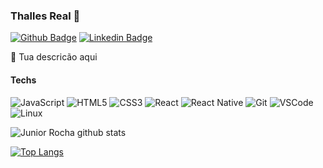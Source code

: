 ### Thalles Real 👋

[![Github Badge](https://img.shields.io/badge/-Github-000?style=flat-square&logo=Github&logoColor=white&link=https://github.com/Palacyos)](https://github.com/Palacyos)
[![Linkedin Badge](https://img.shields.io/badge/-LinkedIn-blue?style=flat-square&logo=Linkedin&logoColor=white&link=https://www.linkedin.com/in/)](https://www.linkedin.com/in/)

 🌱 Tua descricão aqui


#### Techs

![JavaScript](https://img.shields.io/badge/-JavaScript-F7B93E?style=flat-square&logo=javascript&logoColor=fff)
![HTML5](https://img.shields.io/badge/-HTML5-E34F26?style=flat-square&logo=html5&logoColor=white)
![CSS3](https://img.shields.io/badge/-CSS3-549FDE?style=flat-square&logo=css3&logoColor=white)
![React](https://img.shields.io/badge/-React.js-45b8d8?style=flat-square&logo=react&logoColor=white)
![React Native](https://img.shields.io/badge/-React%20Native-45b8d8?style=flat-square&logo=react&logoColor=white)
![Git](https://img.shields.io/badge/-Git-F05032?style=flat-square&logo=git&logoColor=white)
![VSCode](https://img.shields.io/badge/-VSCode-0085D1?style=flat-square&logo=visual-studio-code&logoColor=white)
![Linux](https://img.shields.io/badge/-Linux-16C60C?style=flat-square&logo=linux&logoColor=white)


![Junior Rocha github stats](https://github-readme-stats.vercel.app/api?username=Palacyos&show_icons=true&theme=radical)


[![Top Langs](https://github-readme-stats.vercel.app/api/top-langs/?username=Palacyos&layout=compact&theme=radical)](https://github.com/Palacyos/github-readme-stats)
